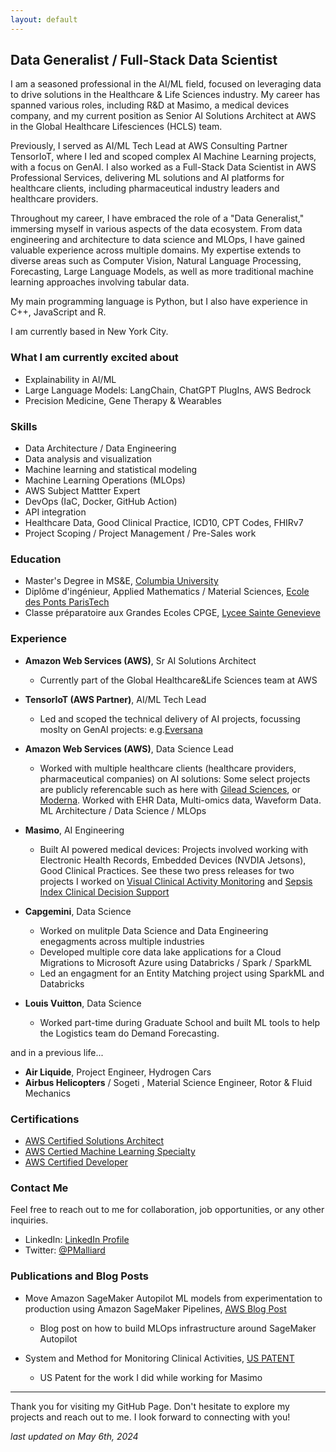 ```yaml
---
layout: default
---
```


## Data Generalist / Full-Stack Data Scientist

I am a seasoned professional in the AI/ML field, focused on leveraging data to drive solutions in the Healthcare & Life Sciences industry. My career has spanned various roles, including R&D at Masimo, a medical devices company, and my current position as Senior AI Solutions Architect at AWS in the Global Healthcare Lifesciences (HCLS) team.

Previously, I served as AI/ML Tech Lead at AWS Consulting Partner TensorIoT, where I led and scoped complex AI Machine Learning projects, with a focus on GenAI. I also worked as a Full-Stack Data Scientist in AWS Professional Services, delivering ML solutions and AI platforms for healthcare clients, including pharmaceutical industry leaders and healthcare providers.

Throughout my career, I have embraced the role of a "Data Generalist," immersing myself in various aspects of the data ecosystem. From data engineering and architecture to data science and MLOps, I have gained valuable experience across multiple domains. My expertise extends to diverse areas such as Computer Vision, Natural Language Processing, Forecasting, Large Language Models, as well as more traditional machine learning approaches involving tabular data.

My main programming language is Python, but I also have experience in C++, JavaScript and R. 

I am currently based in New York City. 

### What I am currently excited about
* Explainability in AI/ML 
* Large Language Models: LangChain, ChatGPT PlugIns, AWS Bedrock
* Precision Medicine, Gene Therapy & Wearables


### Skills

* Data Architecture / Data Engineering
* Data analysis and visualization
* Machine learning and statistical modeling
* Machine Learning Operations (MLOps)
* AWS Subject Mattter Expert
* DevOps (IaC, Docker, GitHub Action)
* API integration
* Healthcare Data, Good Clinical Practice, ICD10, CPT Codes, FHIRv7
* Project Scoping / Project Management / Pre-Sales work 

### Education

* Master's Degree in MS&E, [Columbia University](https://mse.ieor.columbia.edu/)
* Diplôme d'ingénieur, Applied Mathematics / Material Sciences, [Ecole des Ponts ParisTech](https://ecoledesponts.fr/en/welcome-school)
* Classe préparatoire aux Grandes Ecoles CPGE, [Lycee Sainte Genevieve](https://www.bginette.com/)

### Experience
* **Amazon Web Services (AWS)**, Sr AI Solutions Architect
  * Currently part of the Global Healthcare&Life Sciences team at AWS
   
* **TensorIoT (AWS Partner)**, AI/ML Tech Lead
  * Led and scoped the technical delivery of AI projects, focussing moslty on GenAI projects: e.g.[Eversana](https://www.eversana.com/2023/11/27/eversana-builds-on-commitment-to-pharmatize-ai-with-amazon-web-services-introduces-transformative-medical-regulatory-review-solution/?utm_source=EVERSANA&utm_medium=Press+release&utm_campaign=AWS_GenAI)
  
* **Amazon Web Services (AWS)**, Data Science Lead 
  * Worked with multiple healthcare clients (healthcare providers, pharmaceutical companies) on AI solutions: Some select projects are publicly referencable such as here with [Gilead Sciences](https://aws.amazon.com/solutions/case-studies/gilead-data-case-study/), or [Moderna](https://aws.amazon.com/solutions/case-studies/moderna-commercialization-case-study/). Worked with EHR Data, Multi-omics data, Waveform Data. ML Architecture / Data Science / MLOps
* **Masimo**, AI Engineering
  * Built AI powered medical devices: Projects involved working with Electronic Health Records, Embedded Devices (NVDIA Jetsons), Good Clinical Practices. See these two press releases for two projects I worked on [Visual Clinical Activity Monitoring](https://investor.masimo.com/news/news-details/2023/Masimo-Announces-the-Limited-Market-Release-of-Visual-Clinical-Activity-Monitoring-VCAM/default.aspx) and  [Sepsis Index Clinical Decision Support](https://investor.masimo.com/news/news-details/2022/Masimo-Announces-Limited-Market-Release-of-Sepsis-Index/default.aspx)
* **Capgemini**, Data Science
  * Worked on mulitple Data Science and Data Engineering enegagments across multiple industries
  * Developed multiple core data lake applications for a Cloud Migrations to Microsoft Azure using Databricks / Spark / SparkML
  * Led an engagment for an Entity Matching project using SparkML and Databricks

* **Louis Vuitton**, Data Science
  * Worked part-time during Graduate School and built ML tools to help the Logistics team do Demand Forecasting.

and in a previous life...
* **Air Liquide**, Project Engineer, Hydrogen Cars
* **Airbus Helicopters** / Sogeti , Material Science Engineer, Rotor & Fluid Mechanics

### Certifications

* [AWS Certified Solutions Architect](https://www.credly.com/badges/d9289955-c415-4d42-a93e-4c2e4b17e500/linked_in_profile)
* [AWS Certied Machine Learning Specialty](https://www.credly.com/badges/1f04f054-fc3d-4fd2-ad79-43f812e0092e/linked_in_profile)
* [AWS Certified Developer](https://www.credly.com/badges/30b282cf-803e-4d63-91e2-5efd0941c468?source=linked_in_profile)

### Contact Me

Feel free to reach out to me for collaboration, job opportunities, or any other inquiries.

* LinkedIn: [LinkedIn Profile](https://www.linkedin.com/in/pierre-de-malliard/)
* Twitter: [@PMalliard](https://twitter.com/PMalliard)

### Publications and Blog Posts

* Move Amazon SageMaker Autopilot ML models from experimentation to production using Amazon SageMaker Pipelines, [AWS Blog Post](https://aws.amazon.com/blogs/machine-learning/move-amazon-sagemaker-autopilot-ml-models-from-experimentation-to-production-using-amazon-sagemaker-pipelines/)
  * Blog post on how to build MLOps infrastructure around SageMaker Autopilot

* System and Method for Monitoring Clinical Activities, [US PATENT](https://image-ppubs.uspto.gov/dirsearch-public/print/downloadPdf/20210256267)
  * US Patent for the work I did while working for Masimo


---

Thank you for visiting my GitHub Page. Don't hesitate to explore my projects and reach out to me. I look forward to connecting with you!

_last updated on May 6th, 2024_
